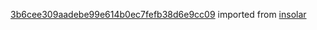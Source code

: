 [3b6cee309aadebe99e614b0ec7fefb38d6e9cc09](https://github.com/insolar/insolar/commit/3b6cee309aadebe99e614b0ec7fefb38d6e9cc09) imported from [insolar](https://github.com/insolar/insolar)
